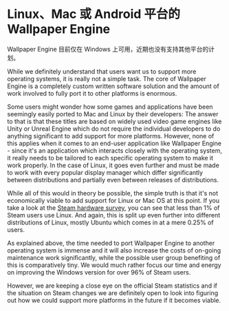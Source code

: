 # Linux、Mac 或 Android 平台的 Wallpaper Engine

Wallpaper Engine 目前仅在 Windows 上可用，近期也没有支持其他平台的计划。

While we definitely understand that users want us to support more operating systems, it is really not a simple task. The core of Wallpaper Engine is a completely custom written software solution and the amount of work involved to fully port it to other platforms is enormous.

Some users might wonder how some games and applications have been seemingly easily ported to Mac and Linux by their developers: The answer to that is that these titles are based on widely used video game engines like Unity or Unreal Engine which do not require the individual developers to do anything significant to add support for more platforms. However, none of this applies when it comes to an end-user application like Wallpaper Engine - since it's an application which interacts closely with the operating system, it really needs to be tailored to each specific operating system to make it work properly. In the case of Linux, it goes even further and must be made to work with every popular display manager which differ significantly between distributions and partially even between releases of distributions.

While all of this would in theory be possible, the simple truth is that it's not economically viable to add support for Linux or Mac OS at this point. If you take a look at the [Steam hardware survey](https://store.steampowered.com/hwsurvey), you can see that less than 1% of Steam users use Linux. And again, this is split up even further into different distributions of Linux, mostly Ubuntu which comes in at a mere 0.25% of users.

As explained above, the time needed to port Wallpaper Engine to another operating system is immense and it will also increase the costs of on-going maintenance work significantly, while the possible user group benefiting of this is comparatively tiny. We would much rather focus our time and energy on improving the Windows version for over 96% of Steam users.

However, we are keeping a close eye on the official Steam statistics and if the situation on Steam changes we are definitely open to look into figuring out how we could support more platforms in the future if it becomes viable. 